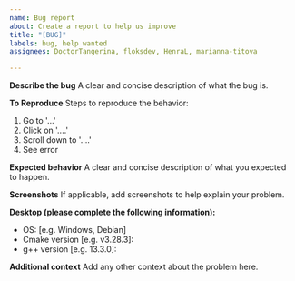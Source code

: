 ```yaml
---
name: Bug report
about: Create a report to help us improve
title: "[BUG]"
labels: bug, help wanted
assignees: DoctorTangerina, floksdev, HenraL, marianna-titova

---
```


**Describe the bug**
A clear and concise description of what the bug is.

**To Reproduce**
Steps to reproduce the behavior:
1. Go to '...'
2. Click on '....'
3. Scroll down to '....'
4. See error

**Expected behavior**
A clear and concise description of what you expected to happen.

**Screenshots**
If applicable, add screenshots to help explain your problem.

**Desktop (please complete the following information):**
 - OS: [e.g. Windows, Debian]
 - Cmake version [e.g. v3.28.3]:
 - g++ version [e.g. 13.3.0]: 

**Additional context**
Add any other context about the problem here.
